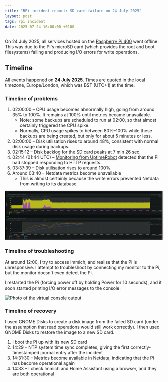 ```yaml
---
title: "RPi incident report: SD card failure on 24 July 2025"
layout: post
tags: rpi incident
date: 2025-07-24 16:00:00 +0100
---
```


On 24 July 2025, all services hosted on the [Raspberry Pi 400](/infradocs/rpi) went offline. This was due to the Pi's microSD card (which provides the root and boot filesystems) failing and producing I/O errors for write operations.

## Timeline

All events happened on **24 July 2025**. Times are quoted in the local timezone, Europe/London, which was BST (UTC+1) at the time.

### Timeline of problems

1. 02:00:00 – CPU usage becomes abnormally high, going from around 35% to 100%. It remains at 100% until metrics became unavailable.
   - Note: some backups are scheduled to run at 02:00, so that almost certainly triggered the CPU spike.
   - Normally, CPU usage spikes to between 80%–100% while these backups are being created, but only for about 5 minutes or less.
2. 02:00:00 – Disk utilisation rises to around 48%, consistent with normal disk usage during backups.
3. 02:15:12 – Disk backlog for the SD card peaks at 7 min 26 sec.
4. 02:44 (01:44 UTC) – [Monitoring from UptimeRobot](https://stats.uptimerobot.com/Pr5KEg7eN9/796661538) detected that the Pi had stopped responding to HTTP requests.
   <!-- 5. 03:36:07 – Disk backlog rises from around 2.5 seconds to around 5 seconds. -->
5. 03:37:39 – Disk utilisation rises to around 100%.
6. Around 03:40 – Netdata metrics become unavailable
   - This is almost certainly because the write errors prevented Netdata from writing to its database.

![CPU usage and load during the incident](/assets/2025-07-24-cpu-load.png)

### Timeline of troubleshooting

At around 12:00, I try to access Immich, and realise that the Pi is unresponsive. I attempt to troubleshoot by connecting my monitor to the Pi, but the monitor doesn't even detect the Pi.

I restarted the Pi (forcing power off by holding Power for 10 seconds), and it soon started printing I/O error messages to the console.

![Photo of the virtual console output](/assets/2025-07-24-io-errors.png)

### Timeline of recovery

I used GNOME Disks to create a disk image from the failed SD card (under the assumption that read operations would still work correctly). I then used GNOME Disks to restore the image to a new SD card.

1. I boot the Pi up with its new SD card
2. 14:29 – NTP system time sync completes, giving the first correctly-timestamped journal entry after the incident
3. 14:31:30 – Metrics become available in Netdata, indicating that the Pi has become operational again
4. 14:33 – I check Immich and Home Assistant using a browser, and they are both operational
